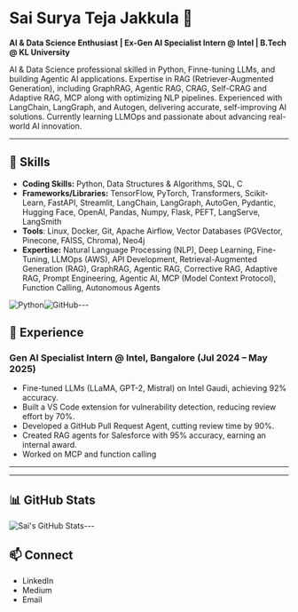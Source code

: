# Sai Surya Teja Jakkula 👋

**AI & Data Science Enthusiast | Ex-Gen AI Specialist Intern @ Intel  | B.Tech @ KL University**

AI & Data Science professional skilled in Python, Finne-tuning LLMs, and building Agentic AI applications. Expertise in RAG (Retriever-Augmented Generation), including GraphRAG, Agentic RAG, CRAG, Self-CRAG and Adaptive RAG, MCP along with optimizing NLP pipelines. Experienced with LangChain, LangGraph, and Autogen, delivering accurate, self-improving AI solutions. Currently learning LLMOps and passionate about advancing real-world AI innovation.

---

## 🔧 Skills

- **Coding Skills:** Python, Data Structures & Algorithms, SQL, C 
- **Frameworks/Libraries:** TensorFlow, PyTorch, Transformers, Scikit-Learn, FastAPI, Streamlit, LangChain, LangGraph, AutoGen, Pydantic, Hugging Face, OpenAI, Pandas, Numpy, Flask, PEFT, LangServe, LangSmith 
- **Tools**: Linux, Docker, Git, Apache Airflow, Vector Databases (PGVector, Pinecone, FAISS, Chroma), Neo4j
- **Expertise:** Natural Language Processing (NLP), Deep Learning, Fine-Tuning, LLMOps (AWS), API Development, Retrieval-Augmented Generation (RAG), GraphRAG, Agentic RAG, Corrective RAG, Adaptive RAG, Prompt Engineering, Agentic AI, MCP (Model Context Protocol), Function Calling, Autonomous Agents

![Python](https://img.shields.io/badge/Python-3776AB?style=flat-square&logo=python&logoColor=white)![GitHub](https://img.shields.io/badge/GitHub-181717?style=flat-square&logo=github&logoColor=white)---

## 💼 Experience

### Gen AI Specialist Intern @ Intel, Bangalore (Jul 2024 – May 2025)

- Fine-tuned LLMs (LLaMA, GPT-2, Mistral) on Intel Gaudi, achieving 92% accuracy.
- Built a VS Code extension for vulnerability detection, reducing review effort by 70%.
- Developed a GitHub Pull Request Agent, cutting review time by 90%.
- Created RAG agents for Salesforce with 95% accuracy, earning an internal award.
- Worked on MCP and function calling 

---

---

## 📊 GitHub Stats

![Sai's GitHub Stats](https://github-readme-stats.vercel.app/api?username=yourusername&show_icons=true&theme=light)---

## 📫 Connect

- LinkedIn
- Medium
- Email